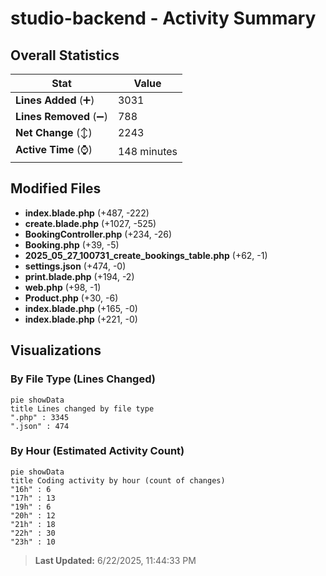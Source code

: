 # studio-backend - Activity Summary 

## Overall Statistics

| Stat                   | Value                                                             |
| ---------------------- | ----------------------------------------------------------------- |
| **Lines Added** (➕)   | 3031                                          |
| **Lines Removed** (➖) | 788                                        |
| **Net Change** (↕)    | 2243                |
| **Active Time** (⌚)   | 148 minutes |


## Modified Files
- **index.blade.php** (+487, -222)
- **create.blade.php** (+1027, -525)
- **BookingController.php** (+234, -26)
- **Booking.php** (+39, -5)
- **2025_05_27_100731_create_bookings_table.php** (+62, -1)
- **settings.json** (+474, -0)
- **print.blade.php** (+194, -2)
- **web.php** (+98, -1)
- **Product.php** (+30, -6)
- **index.blade.php** (+165, -0)
- **index.blade.php** (+221, -0)

## Visualizations

### By File Type (Lines Changed)

```mermaid
pie showData
title Lines changed by file type
".php" : 3345
".json" : 474
```

### By Hour (Estimated Activity Count)

```mermaid
pie showData
title Coding activity by hour (count of changes)
"16h" : 6
"17h" : 13
"19h" : 6
"20h" : 12
"21h" : 18
"22h" : 30
"23h" : 10
```


> **Last Updated:** 6/22/2025, 11:44:33 PM